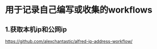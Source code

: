 # 用于记录自己编写或收集的workflows

## 1.获取本机ip和公网ip
https://github.com/alexchantastic/alfred-ip-address-workflow/

